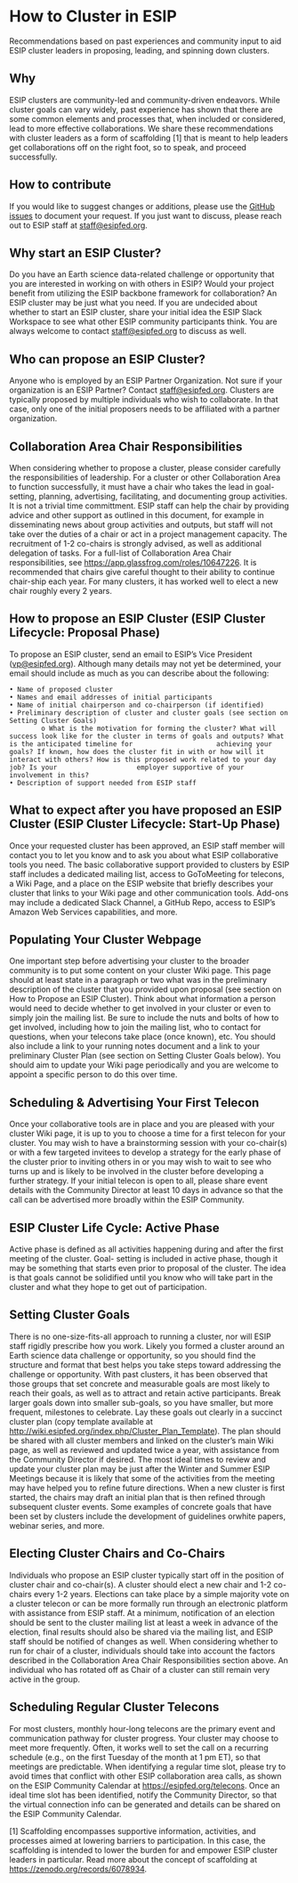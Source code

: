 # How to Cluster in ESIP
Recommendations based on past experiences and community input to aid ESIP cluster leaders in proposing, leading, and spinning down clusters.

## Why
ESIP clusters are community-led and community-driven endeavors. While cluster goals can vary widely, past experience has shown that there are some common elements and processes that, when included or considered, lead to more effective collaborations. We share these recommendations with cluster leaders as a form of scaffolding [1] that is meant to help leaders get collaborations off on the right foot, so to speak, and proceed successfully.

## How to contribute
If you would like to suggest changes or additions, please use the [GitHub issues](https://github.com/megancarterorlando/howtocluster/issues) to document your request. If you just want to discuss, please reach out to ESIP staff at staff@esipfed.org.

## Why start an ESIP Cluster?
Do you have an Earth science data-related challenge or opportunity that you are interested in working on with others in ESIP? Would your project benefit from utilizing the ESIP backbone framework for collaboration? An ESIP cluster may be just what you need. If you are undecided about whether to start an ESIP cluster, share your initial idea the ESIP Slack Workspace to see what other ESIP community participants think. You are always welcome to contact staff@esipfed.org to discuss as well.

## Who can propose an ESIP Cluster?
Anyone who is employed by an ESIP Partner Organization. Not sure if your organization is an ESIP Partner? Contact staff@esipfed.org. Clusters are typically proposed by multiple individuals who wish to collaborate. In that case, only one of the initial proposers needs to be affiliated with a partner organization.

## Collaboration Area Chair Responsibilities
When considering whether to propose a cluster, please consider carefully the responsibilities of leadership. For a cluster or other Collaboration Area to function successfully, it must have a chair who takes the lead in goal-setting, planning, advertising, facilitating, and documenting group activities. It is not a trivial time committment. ESIP staff can help the chair by providing advice and other support as outlined in this document, for example in disseminating news about group activities and outputs, but staff will not take over the duties of a chair or act in a project management capacity. The recruitment of 1-2 co-chairs is strongly advised, as well as additional delegation of tasks. For a full-list of Collaboration Area Chair responsibilities, see https://app.glassfrog.com/roles/10647226. It is recommended that chairs give careful thought to their ability to continue chair-ship each year. For many clusters, it has worked well to elect a new chair roughly every 2 years.

## How to propose an ESIP Cluster (ESIP Cluster Lifecycle: Proposal Phase)
To propose an ESIP cluster, send an email to ESIP’s Vice President (vp@esipfed.org). Although many details may not yet be determined, your email should include as much as you can describe about the following:

    • Name of proposed cluster
    • Names and email addresses of initial participants
    • Name of initial chairperson and co-chairperson (if identified)
    • Preliminary description of cluster and cluster goals (see section on Setting Cluster Goals)
            o What is the motivation for forming the cluster? What will success look like for the cluster in terms of goals and outputs? What is the anticipated timeline for                     achieving your goals? If known, how does the cluster fit in with or how will it interact with others? How is this proposed work related to your day job? Is your                    employer supportive of your involvement in this?
    • Description of support needed from ESIP staff
    
## What to expect after you have proposed an ESIP Cluster (ESIP Cluster Lifecycle: Start-Up Phase)
Once your requested cluster has been approved, an ESIP staff member will contact you to let you know and to ask you about what ESIP collaborative tools you need. The basic collaborative support provided to clusters by ESIP staff includes a dedicated mailing list, access to GoToMeeting for telecons, a Wiki Page, and a place on the ESIP website that briefly describes your cluster that links to your Wiki page and other communication tools. Add-ons may include a dedicated Slack Channel, a GitHub Repo, access to
ESIP’s Amazon Web Services capabilities, and more.

## Populating Your Cluster Webpage
One important step before advertising your cluster to the broader community is to put some content on your cluster Wiki page. This page should at least state in a paragraph or two what was in the preliminary description of the cluster that you provided upon proposal (see section on How to Propose an ESIP Cluster). Think about what information a person would need to decide whether to get involved in your cluster or even to simply join the mailing list. Be sure to include the nuts and bolts of how to get involved, including how to join the mailing list, who to contact for questions, when your telecons take place (once known), etc. You should also include a link to your running notes document and a link to your preliminary Cluster Plan (see section on Setting Cluster Goals below). You should aim to update your Wiki page periodically and you are welcome to appoint a specific person to do this over time.

## Scheduling & Advertising Your First Telecon
Once your collaborative tools are in place and you are pleased with your cluster Wiki page, it is up to you to choose a time for a first telecon for your cluster. You may wish to have a brainstorming session with your co-chair(s) or with a few targeted invitees to develop a strategy for the early phase of the cluster prior to inviting others in or you may wish to wait to see who turns up and is likely to be involved in the cluster before developing a further strategy. If your initial telecon is open to all, please share event details with the Community Director at least 10 days in advance so that the call can be advertised more broadly within the ESIP Community.

## ESIP Cluster Life Cycle: Active Phase
Active phase is defined as all activities happening during and after the first meeting of the cluster. Goal- setting is included in active phase, though it may be something that starts even prior to proposal of the cluster. The idea is that goals cannot be solidified until you know who will take part in the cluster and
what they hope to get out of participation.

## Setting Cluster Goals
There is no one-size-fits-all approach to running a cluster, nor will ESIP staff rigidly prescribe how you work. Likely you formed a cluster around an Earth science data challenge or opportunity, so you should find the structure and format that best helps you take steps toward addressing the challenge or opportunity. With past clusters, it has been observed that those groups that set concrete and measurable goals are most likely to reach their goals, as well as to attract and retain active participants. Break larger goals down into smaller sub-goals, so you have smaller, but more frequent, milestones to celebrate. Lay these goals out clearly in a succinct cluster plan (copy template available at http://wiki.esipfed.org/index.php/Cluster_Plan_Template). The plan should be shared with all cluster members and linked on the cluster’s main Wiki page, as well as reviewed and updated twice a year, with assistance from the Community Director if desired. The most ideal times to review and update your cluster plan may be just after the Winter and Summer ESIP Meetings because it is likely that some of the activities from the meeting may have helped you to refine future directions. When a new cluster is first started, the chairs may draft an initial plan that is then refined through subsequent cluster events. Some examples of concrete goals that have been set by clusters include the development of guidelines orwhite papers, webinar series, and more.

## Electing Cluster Chairs and Co-Chairs
Individuals who propose an ESIP cluster typically start off in the position of cluster chair and co-chair(s).
A cluster should elect a new chair and 1-2 co-chairs every 1-2 years. Elections can take place by a simple
majority vote on a cluster telecon or can be more formally run through an electronic platform with
assistance from ESIP staff. At a minimum, notification of an election should be sent to the cluster mailing
list at least a week in advance of the election, final results should also be shared via the mailing list, and
ESIP staff should be notified of changes as well. When considering whether to run for chair of a cluster,
individuals should take into account the factors described in the Collaboration Area Chair
Responsibilities section above. An individual who has rotated off as Chair of a cluster can still remain
very active in the group.

## Scheduling Regular Cluster Telecons
For most clusters, monthly hour-long telecons are the primary event and communication pathway for cluster progress. Your cluster may choose to meet more frequently. Often, it works well to set the call on a recurring schedule (e.g., on the first Tuesday of the month at 1 pm ET), so that meetings are predictable. When identifying a regular time slot, please try to avoid times that conflict with other ESIP collaboration area calls, as shown on the ESIP Community Calendar at https://esipfed.org/telecons. Once an ideal time slot has been identified, notify the Community Director, so that the virtual connection info can be generated and details can be shared on the ESIP Community Calendar.

[1] Scaffolding encompasses supportive information, activities, and processes aimed at lowering barriers to participation. In this case, the scaffolding is intended to lower the burden for and empower ESIP cluster leaders in particular. Read more about the concept of scaffolding at https://zenodo.org/records/6078934.
